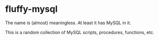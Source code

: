 # fluffy-mysql

The name is (almost) meaningless. At least it has MySQL in it.

This is a random collection of MySQL scripts, procedures, functions, etc.
